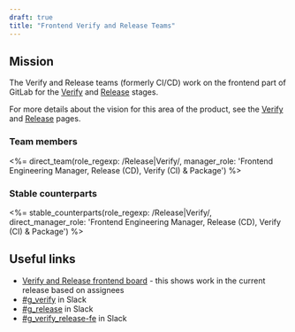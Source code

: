 ```yaml
---
draft: true
title: "Frontend Verify and Release Teams"
---
```


<!-- Pending create of stable_counterparts shortcode and confirmation pages are needed and how to fix -->

## Mission

The Verify and Release teams (formerly CI/CD) work on the frontend part of GitLab for the [Verify](https://about.gitlab.com/stages-devops-lifecycle/#verify) and [Release](https://about.gitlab.com/stages-devops-lifecycle/#release) stages.

For more details about the vision for this area of the product, see the [Verify](https://about.gitlab.com/stages-devops-lifecycle/#verify) and
[Release](https://about.gitlab.com/stages-devops-lifecycle/#release) pages.

### Team members

<%= direct_team(role_regexp: /Release|Verify/, manager_role: 'Frontend Engineering Manager, Release (CD), Verify (CI) & Package') %>

### Stable counterparts

<%= stable_counterparts(role_regexp: /Release|Verify/, direct_manager_role: 'Frontend Engineering Manager, Release (CD), Verify (CI) & Package') %>

## Useful links

- [Verify and Release frontend board](https://gitlab.com/groups/gitlab-org/-/boards/914400) - this shows work in the current release based on assignees
- [#g_verify](https://gitlab.slack.com/archives/g_verify) in Slack
- [#g_release](https://gitlab.slack.com/archives/g_release) in Slack
- [#g_verify_release-fe](https://gitlab.slack.com/archives/g_verify_release-fe) in Slack
